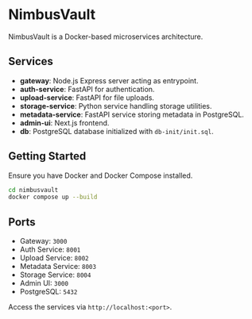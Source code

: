 # NimbusVault

NimbusVault is a Docker-based microservices architecture.

## Services
- **gateway**: Node.js Express server acting as entrypoint.
- **auth-service**: FastAPI for authentication.
- **upload-service**: FastAPI for file uploads.
- **storage-service**: Python service handling storage utilities.
- **metadata-service**: FastAPI service storing metadata in PostgreSQL.
- **admin-ui**: Next.js frontend.
- **db**: PostgreSQL database initialized with `db-init/init.sql`.

## Getting Started

Ensure you have Docker and Docker Compose installed.

```bash
cd nimbusvault
docker compose up --build
```

## Ports
- Gateway: `3000`
- Auth Service: `8001`
- Upload Service: `8002`
- Metadata Service: `8003`
- Storage Service: `8004`
- Admin UI: `3000`
- PostgreSQL: `5432`

Access the services via `http://localhost:<port>`.
